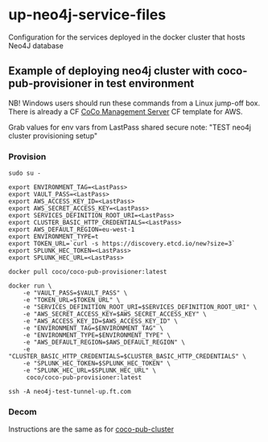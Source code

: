 # up-neo4j-service-files
Configuration for the services deployed in the docker cluster that hosts Neo4J database

## Example of deploying neo4j cluster with coco-pub-provisioner in test environment

NB! Windows users should run these commands from a Linux jump-off box.  
There is already a CF   [CoCo Management Server](https://github.com/Financial-Times/coco-pub-provisioner/blob/master/cloudformation/README.md) CF template for AWS.   

Grab values for env vars from LastPass shared secure note: "TEST neo4j cluster provisioning setup"

### Provision
````
sudo su -

export ENVIRONMENT_TAG=<LastPass>
export VAULT_PASS=<LastPass>
export AWS_ACCESS_KEY_ID=<LastPass>
export AWS_SECRET_ACCESS_KEY=<LastPass>
export SERVICES_DEFINITION_ROOT_URI=<LastPass>
export CLUSTER_BASIC_HTTP_CREDENTIALS=<LastPass>
export AWS_DEFAULT_REGION=eu-west-1
export ENVIRONMENT_TYPE=t
export TOKEN_URL=`curl -s https://discovery.etcd.io/new?size=3`
export SPLUNK_HEC_TOKEN=<LastPass>
export SPLUNK_HEC_URL=<LastPass>

docker pull coco/coco-pub-provisioner:latest

docker run \
    -e "VAULT_PASS=$VAULT_PASS" \
    -e "TOKEN_URL=$TOKEN_URL" \
    -e "SERVICES_DEFINITION_ROOT_URI=$SERVICES_DEFINITION_ROOT_URI" \
    -e "AWS_SECRET_ACCESS_KEY=$AWS_SECRET_ACCESS_KEY" \
    -e "AWS_ACCESS_KEY_ID=$AWS_ACCESS_KEY_ID" \
    -e "ENVIRONMENT_TAG=$ENVIRONMENT_TAG" \
    -e "ENVIRONMENT_TYPE=$ENVIRONMENT_TYPE" \
    -e "AWS_DEFAULT_REGION=$AWS_DEFAULT_REGION" \
    -e "CLUSTER_BASIC_HTTP_CREDENTIALS=$CLUSTER_BASIC_HTTP_CREDENTIALS" \
    -e "SPLUNK_HEC_TOKEN=$SPLUNK_HEC_TOKEN" \
    -e "SPLUNK_HEC_URL=$SPLUNK_HEC_URL" \
     coco/coco-pub-provisioner:latest
   ````
    
   
    ssh -A neo4j-test-tunnel-up.ft.com
    
### Decom

Instructions are the same as for [coco-pub-cluster](https://github.com/Financial-Times/coco-pub-provisioner)